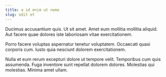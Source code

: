 ```yaml
---
title: a id enim ut nemo
slug: odit et
---
```


Ducimus accusantium quis. Ut sit amet. Amet eum mollitia mollitia aliquid. Aut facere quae dolores iste laboriosam vitae exercitationem.

Porro facere voluptas aspernatur tenetur voluptatem. Occaecati quasi corporis cum. Iusto quia nesciunt dolorem exercitationem.

Nulla et eum rerum excepturi dolore ut tempore velit. Temporibus cum quis assumenda. Fuga inventore sunt repellat dolorem dolores. Molestias qui molestias. Minima amet ullam.

